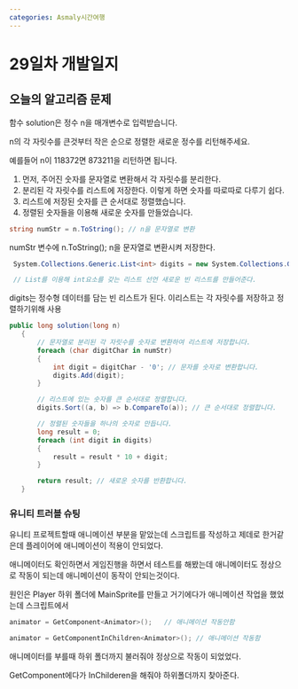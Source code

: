 ```yaml
---
categories: Asmaly시간여행
---
```

# 29일차 개발일지

## 오늘의 알고리즘 문제

함수 solution은 정수 n을 매개변수로 입력받습니다. 

n의 각 자릿수를 큰것부터 작은 순으로 정렬한 새로운 정수를 리턴해주세요. 

예를들어 n이 118372면 873211을 리턴하면 됩니다.

1. 먼저, 주어진 숫자를 문자열로 변환해서 각 자릿수를 분리한다.
2. 분리된 각 자릿수를 리스트에 저장한다. 이렇게 하면 숫자를 따로따로 다루기 쉽다.
3. 리스트에 저장된 숫자를 큰 순서대로 정렬했습니다.
4. 정렬된 숫자들을 이용해 새로운 숫자를 만들었습니다.

 ```c#
 string numStr = n.ToString(); // n을 문자열로 변환
 ``` 

 numStr 변수에 n.ToString(); n을 문자열로 변환시켜 저장한다.

 ```c#
  System.Collections.Generic.List<int> digits = new System.Collections.Generic.List<int>();

  // List를 이용해 int요소를 갖는 리스트 선언 새로운 빈 리스트를 만들어준다.

 ```
 digits는 정수형 데이터를 담는 빈 리스트가 된다.
 이리스트는 각 자릿수를 저장하고 정렬하기위해 사용

 ```c#
 public long solution(long n)
    {       
        // 문자열로 분리된 각 자릿수를 숫자로 변환하여 리스트에 저장합니다.
        foreach (char digitChar in numStr)
        {
            int digit = digitChar - '0'; // 문자를 숫자로 변환합니다.
            digits.Add(digit);
        }

        // 리스트에 있는 숫자를 큰 순서대로 정렬합니다.
        digits.Sort((a, b) => b.CompareTo(a)); // 큰 순서대로 정렬합니다.

        // 정렬된 숫자들을 하나의 숫자로 만듭니다.
        long result = 0;
        foreach (int digit in digits)
        {
            result = result * 10 + digit;
        }

        return result; // 새로운 숫자를 반환합니다.
    }
 ```
### 유니티 트러블 슈팅

 유니티 프로젝트할때 애니메이션 부분을 맡았는데 스크립트를 작성하고 제데로 한거같은데 플레이어에 애니메이션이 적용이 안되었다.

 애니메이터도 확인하면서 게임진행을 하면서 테스트를 해봤는데 애니메이터도 정상으로 작동이 되는데 애니메이션이 동작이 안되는것이다.

 원인은 Player 하위 폴더에 MainSprite를 만들고 거기에다가 애니메이션 작업을 했었는데 스크립트에서 

 ```c#
 animator = GetComponent<Animator>();   // 애니메이션 작동안함

 animator = GetComponentInChildren<Animator>(); // 애니메이션 작동함
 ```
 애니메이터를 부를때 하위 폴더까지 불러줘야 정상으로 작동이 되었었다.

 GetComponent에다가 InChilderen을 해줘야 하위폴더까지 찾아준다.